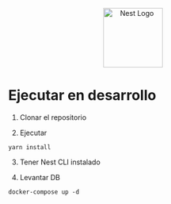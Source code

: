 <p align="center">
  <a href="http://nestjs.com/" target="blank"><img src="https://nestjs.com/img/logo-small.svg" width="120" alt="Nest Logo" /></a>
</p>

# Ejecutar en desarrollo

1. Clonar el repositorio 

2. Ejecutar

```
yarn install
```

3. Tener Nest CLI instalado

4. Levantar DB
```
docker-compose up -d
```